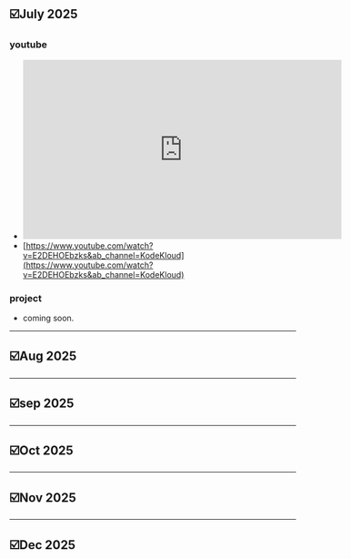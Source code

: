 ## ☑️July 2025
### youtube
- <iframe width="560" height="315" src="https://www.youtube.com/embed/E2DEHOEbzks?si=Zd-fxSsP4xHwwqz1" title="YouTube video player" frameborder="0" allow="accelerometer; autoplay; clipboard-write; encrypted-media; gyroscope; picture-in-picture; web-share" referrerpolicy="strict-origin-when-cross-origin" allowfullscreen></iframe>
- [https://www.youtube.com/watch?v=E2DEHOEbzks&ab_channel=KodeKloud](https://www.youtube.com/watch?v=E2DEHOEbzks&ab_channel=KodeKloud)

### project
- coming soon.

---
## ☑️Aug 2025

---
## ☑️sep 2025

---
## ☑️Oct 2025

---
## ☑️Nov 2025

---
## ☑️Dec 2025